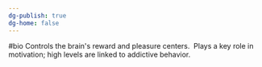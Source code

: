 ```yaml
---
dg-publish: true
dg-home: false
---
```

#bio 
Controls the brain's reward and pleasure centers.  Plays a key role in motivation; high levels are linked to addictive behavior.